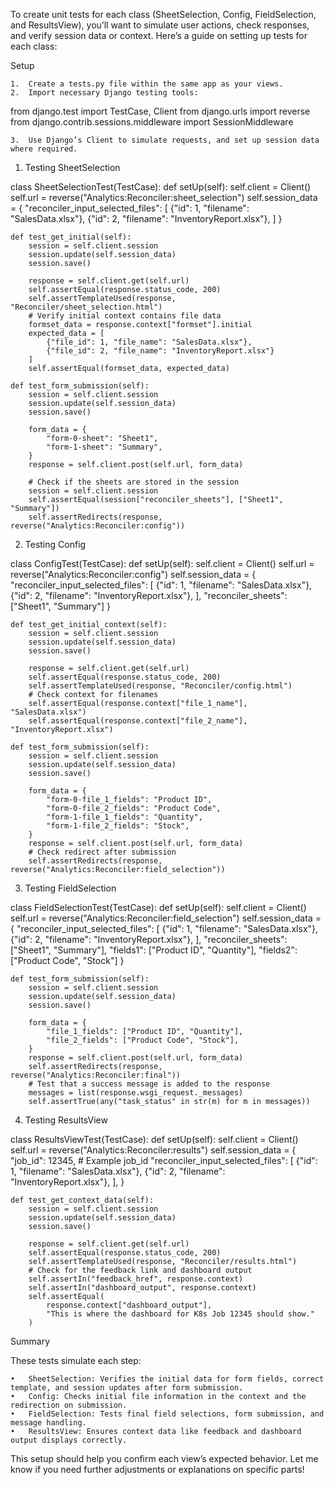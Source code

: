 To create unit tests for each class (SheetSelection, Config, FieldSelection, and ResultsView), you’ll want to simulate user actions, check responses, and verify session data or context. Here’s a guide on setting up tests for each class:

Setup

	1.	Create a tests.py file within the same app as your views.
	2.	Import necessary Django testing tools:

from django.test import TestCase, Client
from django.urls import reverse
from django.contrib.sessions.middleware import SessionMiddleware


	3.	Use Django’s Client to simulate requests, and set up session data where required.

1. Testing SheetSelection

class SheetSelectionTest(TestCase):
    def setUp(self):
        self.client = Client()
        self.url = reverse("Analytics:Reconciler:sheet_selection")
        self.session_data = {
            "reconciler_input_selected_files": [
                {"id": 1, "filename": "SalesData.xlsx"},
                {"id": 2, "filename": "InventoryReport.xlsx"},
            ]
        }

    def test_get_initial(self):
        session = self.client.session
        session.update(self.session_data)
        session.save()
        
        response = self.client.get(self.url)
        self.assertEqual(response.status_code, 200)
        self.assertTemplateUsed(response, "Reconciler/sheet_selection.html")
        # Verify initial context contains file data
        formset_data = response.context["formset"].initial
        expected_data = [
            {"file_id": 1, "file_name": "SalesData.xlsx"},
            {"file_id": 2, "file_name": "InventoryReport.xlsx"}
        ]
        self.assertEqual(formset_data, expected_data)

    def test_form_submission(self):
        session = self.client.session
        session.update(self.session_data)
        session.save()
        
        form_data = {
            "form-0-sheet": "Sheet1",
            "form-1-sheet": "Summary",
        }
        response = self.client.post(self.url, form_data)
        
        # Check if the sheets are stored in the session
        session = self.client.session
        self.assertEqual(session["reconciler_sheets"], ["Sheet1", "Summary"])
        self.assertRedirects(response, reverse("Analytics:Reconciler:config"))

2. Testing Config

class ConfigTest(TestCase):
    def setUp(self):
        self.client = Client()
        self.url = reverse("Analytics:Reconciler:config")
        self.session_data = {
            "reconciler_input_selected_files": [
                {"id": 1, "filename": "SalesData.xlsx"},
                {"id": 2, "filename": "InventoryReport.xlsx"},
            ],
            "reconciler_sheets": ["Sheet1", "Summary"]
        }

    def test_get_initial_context(self):
        session = self.client.session
        session.update(self.session_data)
        session.save()
        
        response = self.client.get(self.url)
        self.assertEqual(response.status_code, 200)
        self.assertTemplateUsed(response, "Reconciler/config.html")
        # Check context for filenames
        self.assertEqual(response.context["file_1_name"], "SalesData.xlsx")
        self.assertEqual(response.context["file_2_name"], "InventoryReport.xlsx")

    def test_form_submission(self):
        session = self.client.session
        session.update(self.session_data)
        session.save()
        
        form_data = {
            "form-0-file_1_fields": "Product ID",
            "form-0-file_2_fields": "Product Code",
            "form-1-file_1_fields": "Quantity",
            "form-1-file_2_fields": "Stock",
        }
        response = self.client.post(self.url, form_data)
        # Check redirect after submission
        self.assertRedirects(response, reverse("Analytics:Reconciler:field_selection"))

3. Testing FieldSelection

class FieldSelectionTest(TestCase):
    def setUp(self):
        self.client = Client()
        self.url = reverse("Analytics:Reconciler:field_selection")
        self.session_data = {
            "reconciler_input_selected_files": [
                {"id": 1, "filename": "SalesData.xlsx"},
                {"id": 2, "filename": "InventoryReport.xlsx"},
            ],
            "reconciler_sheets": ["Sheet1", "Summary"],
            "fields1": ["Product ID", "Quantity"],
            "fields2": ["Product Code", "Stock"]
        }

    def test_form_submission(self):
        session = self.client.session
        session.update(self.session_data)
        session.save()

        form_data = {
            "file_1_fields": ["Product ID", "Quantity"],
            "file_2_fields": ["Product Code", "Stock"],
        }
        response = self.client.post(self.url, form_data)
        self.assertRedirects(response, reverse("Analytics:Reconciler:final"))
        # Test that a success message is added to the response
        messages = list(response.wsgi_request._messages)
        self.assertTrue(any("task_status" in str(m) for m in messages))

4. Testing ResultsView

class ResultsViewTest(TestCase):
    def setUp(self):
        self.client = Client()
        self.url = reverse("Analytics:Reconciler:results")
        self.session_data = {
            "job_id": 12345,  # Example job_id
            "reconciler_input_selected_files": [
                {"id": 1, "filename": "SalesData.xlsx"},
                {"id": 2, "filename": "InventoryReport.xlsx"},
            ],
        }

    def test_get_context_data(self):
        session = self.client.session
        session.update(self.session_data)
        session.save()

        response = self.client.get(self.url)
        self.assertEqual(response.status_code, 200)
        self.assertTemplateUsed(response, "Reconciler/results.html")
        # Check for the feedback link and dashboard output
        self.assertIn("feedback_href", response.context)
        self.assertIn("dashboard_output", response.context)
        self.assertEqual(
            response.context["dashboard_output"],
            "This is where the dashboard for K8s Job 12345 should show."
        )

Summary

These tests simulate each step:

	•	SheetSelection: Verifies the initial data for form fields, correct template, and session updates after form submission.
	•	Config: Checks initial file information in the context and the redirection on submission.
	•	FieldSelection: Tests final field selections, form submission, and message handling.
	•	ResultsView: Ensures context data like feedback and dashboard output displays correctly.

This setup should help you confirm each view’s expected behavior. Let me know if you need further adjustments or explanations on specific parts!